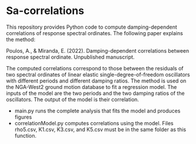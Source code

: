 # Sa-correlations
This repository provides Python code to compute damping-dependent correlations of response spectral ordinates. The following paper explains the method:

Poulos, A., & Miranda, E. (2022). Damping-dependent correlations between response spectral ordinate. Unpublished manuscript.

The computed correlations correspond to those between the residuals of two spectral ordinates of linear elastic single-degree-of-freedom oscillators with different periods and different damping ratios. The method is used on the NGA-West2 ground motion database to fit a regression model. The inputs of the model are the two periods and the two damping ratios of the oscillators. The output of the model is their correlation.

* main.py runs the complete analysis that fits the model and produces figures
* correlationModel.py computes correlations using the model. Files rho5.csv, K1.csv, K3.csv, and K5.csv must be in the same folder as this function.
